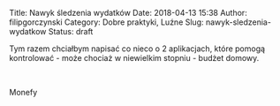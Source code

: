 Title: Nawyk śledzenia wydatków
Date: 2018-04-13 15:38
Author: filipgorczynski
Category: Dobre praktyki, Luźne
Slug: nawyk-sledzenia-wydatkow
Status: draft

Tym razem chciałbym napisać co nieco o 2 aplikacjach, które pomogą kontrolować - może chociaż w niewielkim stopniu - budżet domowy.

 

Monefy

 
